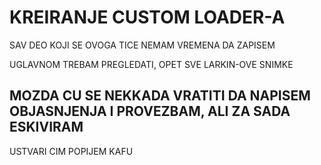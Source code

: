 # KREIRANJE CUSTOM LOADER-A

SAV DEO KOJI SE OVOGA TICE NEMAM VREMENA DA ZAPISEM

UGLAVNOM TREBAM PREGLEDATI, OPET SVE LARKIN-OVE SNIMKE

## MOZDA CU SE NEKKADA VRATITI DA NAPISEM OBJASNJENJA I PROVEZBAM, ALI ZA SADA ESKIVIRAM

USTVARI CIM POPIJEM KAFU